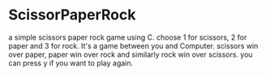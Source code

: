 # ScissorPaperRock
a simple scissors paper rock game using C.
choose 1 for scissors, 2 for paper and 3 for rock.
It's a game between you and Computer.
scissors win over paper, paper win over rock and similarly rock win over scissors.
you can press y if you want to play again.
